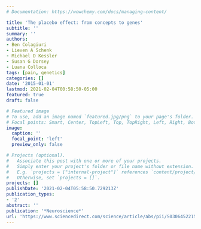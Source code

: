 ```yaml
---
# Documentation: https://wowchemy.com/docs/managing-content/

title: 'The placebo effect: from concepts to genes'
subtitle: ''
summary: ''
authors:
- Ben Colagiuri
- Lieven A Schenk
- Michael D Kessler
- Susan G Dorsey
- Luana Colloca
tags: [pain, genetics]
categories: []
date: '2015-01-01'
lastmod: 2021-02-04T00:58:50-05:00
featured: true
draft: false

# Featured image
# To use, add an image named `featured.jpg/png` to your page's folder.
# Focal points: Smart, Center, TopLeft, Top, TopRight, Left, Right, BottomLeft, Bottom, BottomRight.
image:
  caption: ''
  focal_point: 'left'
  preview_only: false

# Projects (optional).
#   Associate this post with one or more of your projects.
#   Simply enter your project's folder or file name without extension.
#   E.g. `projects = ["internal-project"]` references `content/project/deep-learning/index.md`.
#   Otherwise, set `projects = []`.
projects: []
publishDate: '2021-02-04T05:58:50.729213Z'
publication_types:
- '2'
abstract: ''
publication: '*Neuroscience*'
url: 'https://www.sciencedirect.com/science/article/abs/pii/S030645221500740X'
---
```


